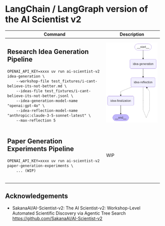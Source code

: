 # LangChain / LangGraph version of the AI Scientist v2



<table>
<thead>
<tr>
<th>Command</th>
<th>Description</th>
</tr>
</thead>
<tbody>
<tr>
<td>

## Research Idea Generation Pipeline

```shell
OPENAI_API_KEY=xxxx uv run ai-scientist-v2 idea-generation \
    --workshop-file test_fixtures/i-cant-believe-its-not-better.md \
    --ideas-file test_fixtures/i-cant-believe-its-not-better.jsonl \
    --idea-generation-model-name "openai:gpt-4o" \
    --idea-reflection-model-name "anthropic:claude-3-5-sonnet-latest" \
    --max-reflection 5
```

</td>
<td>
    <img src="./.github/assets//graph-idea-generation.png" alt="Idea Generation Pipeline">
</td>
</tr>
<tr>
<td>

## Paper Generation Experiments Pipeline

```shell
OPENAI_API_KEY=xxxx uv run ai-scientist-v2 paper-generation-experiments \
    ... (WIP)
    
```

</td>
<td>WIP</td>
</tr>
</table>

## Acknowledgements

- SakanaAI/AI-Scientist-v2: The AI Scientist-v2: Workshop-Level Automated Scientific Discovery via Agentic Tree Search https://github.com/SakanaAI/AI-Scientist-v2
